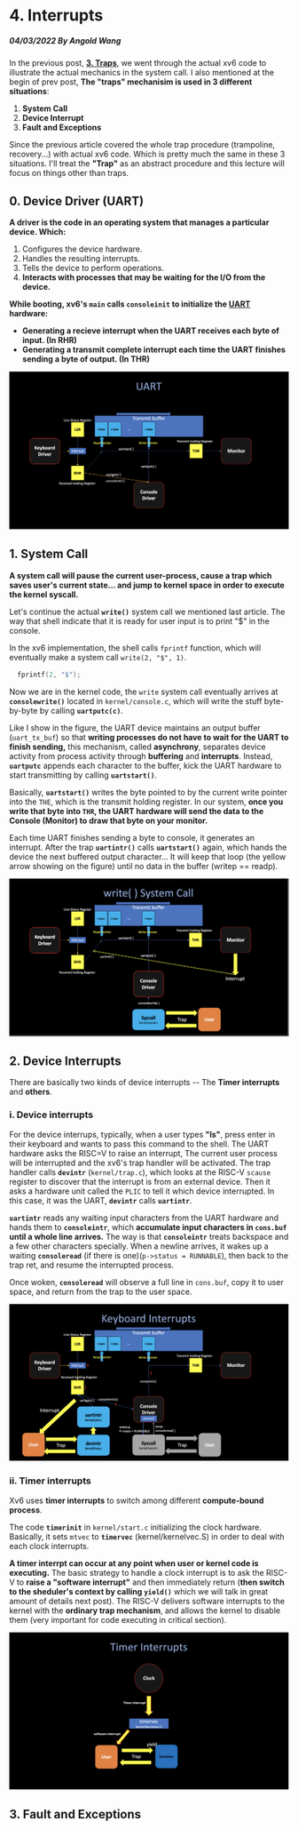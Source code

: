 # 4. Interrupts

##### 04/03/2022 By Angold Wang

In the previous post, **[3. Traps](https://a4org.github.io/os/docs/lectures/3Traps.html)**, we went through the actual xv6 code to illustrate the actual mechanics in the system call.
I also mentioned at the begin of prev post, **The "traps" mechanisim is used in 3 different situations**:
1. **System Call**
2. **Device Interrupt**
3. **Fault and Exceptions**

Since the previous article covered the whole trap procedure (trampoline, recovery...) with actual xv6 code. Which is pretty much the same in these 3 situations. I'll treat the **"Trap"** as an abstract procedure and this lecture will focus on things other than traps.

## 0. Device Driver (UART)
**A driver is the code in an operating system that manages a particular device. Which:**
1. Configures the device hardware.
2. Handles the resulting interrupts.
3. Tells the device to perform operations.
4. **Interacts with processes that may be waiting for the I/O from the device.**

**While booting, xv6's `main` calls `consoleinit` to initialize the [UART](https://en.wikipedia.org/wiki/Universal_asynchronous_receiver-transmitter) hardware:**
* **Generating a recieve interrupt when the UART receives each byte of input. (In RHR)**
* **Generating a transmit complete interrupt each time the UART finishes sending a byte of output. (In THR)**

![uart](Sources/uart.png)

## 1. System Call
**A system call will pause the current user-process, cause a trap which saves user's current state... and jump to kernel space in order to execute the kernel syscall.**

Let's continue the actual **`write()`** system call we mentioned last article. The way that shell indicate that it is ready for user input is to print "$" in the console.

In the xv6 implementation, the shell calls `fprintf` function, which will eventually make a system call `write(2, "$", 1)`.

```c
  fprintf(2, "$");
```
Now we are in the kernel code, the `write` system call eventually arrives at **`consolewrite()`** located in `kernel/console.c`, which will write the stuff byte-by-byte by calling **`uartputc(c)`**.

Like I show in the figure, the UART device maintains an output buffer (`uart_tx_buf`) so that **writing processes do not have to wait for the UART to finish sending,** this mechanism, called **asynchrony**, separates device activity from process activity through **buffering** and **interrupts**. Instead, **`uartputc`** appends each character to the buffer, kick the UART hardware to start transmitting by calling **`uartstart()`**.

Basically, **`uartstart()`** writes the byte pointed to by the current write pointer into the `THE`, which is the transmit holding register. In our system, **once you write that byte into `THR`, the UART hardware will send the data to the Console (Monitor) to draw that byte on your monitor.**

Each time UART finishes sending a byte to console, it generates an interrupt. After the trap **`uartintr()`** calls **`uartstart()`** again, which hands the device the next buffered output character... It will keep that loop (the yellow arrow showing on the figure) until no data in the buffer (writep == readp).

![writesyscall](Sources/writesyscall.png)



## 2. Device Interrupts

There are basically two kinds of device interrupts -- The **Timer interrupts** and **others**.

### i. Device interrupts

For the device interrups, typically, when a user types **"ls"**, press enter in their keyboard and wants to pass this command to the shell. The UART hardware asks the RISC=V to raise an interrupt, The current user process will be interrupted and the xv6's trap handler will be activated. The trap handler calls **`devintr`** (`kernel/trap.c`), which looks at the RISC-V `scause` register to discover that the interrupt is from an external device. Then it asks a hardware unit called the `PLIC` to tell it which device interrupted. In this case, it was the UART, **`devintr`** calls **`uartintr`**.

**`uartintr`** reads any waiting input characters from the UART hardware and hands them to **`consoleintr`**, which **accumulate input characters in `cons.buf` until a whole line arrives.** The way is that **`consoleintr`** treats backspace and a few other characters specially. When a newline arrives, it wakes up a waiting **`consoleread`** (if there is one)(`p->status = RUNNABLE`), then back to the trap ret, and resume the interrupted process.

Once woken, **`consoleread`** will observe a full line in `cons.buf`, copy it to user space, and return from the trap to the user space.

![keyboard](Sources/keyboard.png)


### ii. Timer interrupts

Xv6 uses **timer interrupts** to switch among different **compute-bound process**.

The code **`timerinit`** in `kernel/start.c` initializing the clock hardware. Basically, it sets `mtvec` to **`timervec`** (kernel/kernelvec.S) in order to deal with each clock interrupts.

**A timer interrpt can occur at any point when user or kernel code is executing.** The basic strategy to handle a clock interrupt is to ask the RISC-V to **raise a "software interrupt"** and then immediately return (**then switch to the sheduler's context by calling `yield()`** which we will talk in great amount of details next post). The RISC-V delivers software interrupts to the kernel with the **ordinary trap mechanism**, and allows the kernel to disable them (very important for code executing in critical section).

![timer](Sources/timer.png)

## 3. Fault and Exceptions

